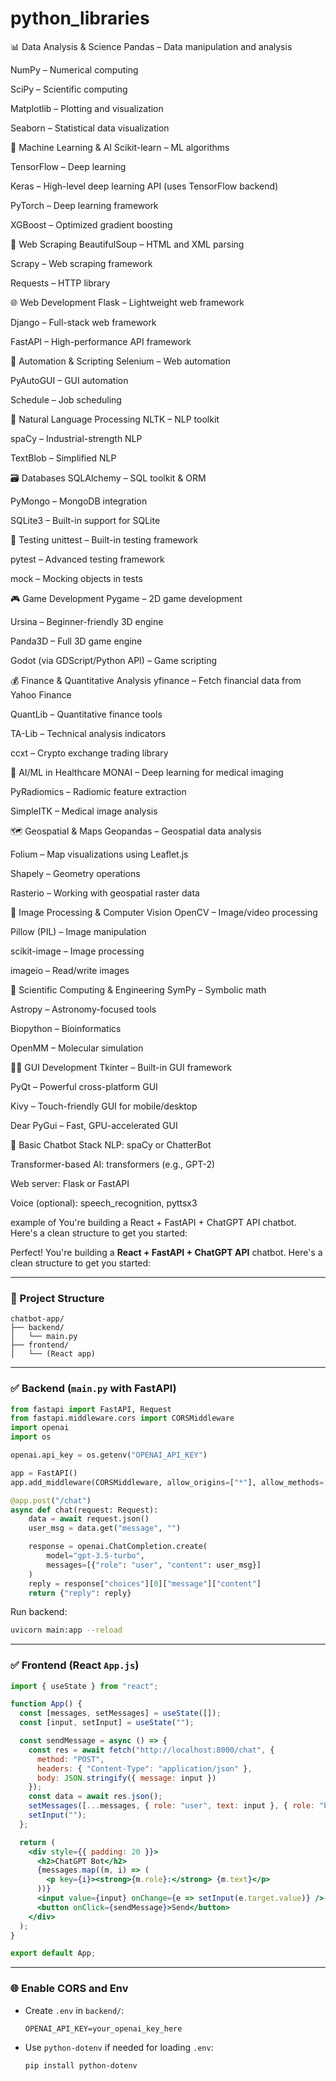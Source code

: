 # python_libraries 

📊 Data Analysis & Science
Pandas – Data manipulation and analysis

NumPy – Numerical computing

SciPy – Scientific computing

Matplotlib – Plotting and visualization

Seaborn – Statistical data visualization

🤖 Machine Learning & AI
Scikit-learn – ML algorithms

TensorFlow – Deep learning

Keras – High-level deep learning API (uses TensorFlow backend)

PyTorch – Deep learning framework

XGBoost – Optimized gradient boosting

🧪 Web Scraping
BeautifulSoup – HTML and XML parsing

Scrapy – Web scraping framework

Requests – HTTP library

🌐 Web Development
Flask – Lightweight web framework

Django – Full-stack web framework

FastAPI – High-performance API framework

🧮 Automation & Scripting
Selenium – Web automation

PyAutoGUI – GUI automation

Schedule – Job scheduling

🧠 Natural Language Processing
NLTK – NLP toolkit

spaCy – Industrial-strength NLP

TextBlob – Simplified NLP

🗃️ Databases
SQLAlchemy – SQL toolkit & ORM

PyMongo – MongoDB integration

SQLite3 – Built-in support for SQLite

🧪 Testing
unittest – Built-in testing framework

pytest – Advanced testing framework

mock – Mocking objects in tests

🎮 Game Development
Pygame – 2D game development

Ursina – Beginner-friendly 3D engine

Panda3D – Full 3D game engine

Godot (via GDScript/Python API) – Game scripting

💰 Finance & Quantitative Analysis
yfinance – Fetch financial data from Yahoo Finance

QuantLib – Quantitative finance tools

TA-Lib – Technical analysis indicators

ccxt – Crypto exchange trading library

🧠 AI/ML in Healthcare
MONAI – Deep learning for medical imaging

PyRadiomics – Radiomic feature extraction

SimpleITK – Medical image analysis

🗺️ Geospatial & Maps
Geopandas – Geospatial data analysis

Folium – Map visualizations using Leaflet.js

Shapely – Geometry operations

Rasterio – Working with geospatial raster data

🎨 Image Processing & Computer Vision
OpenCV – Image/video processing

Pillow (PIL) – Image manipulation

scikit-image – Image processing

imageio – Read/write images

🧪 Scientific Computing & Engineering
SymPy – Symbolic math

Astropy – Astronomy-focused tools

Biopython – Bioinformatics

OpenMM – Molecular simulation

🧑‍🎨 GUI Development
Tkinter – Built-in GUI framework

PyQt – Powerful cross-platform GUI

Kivy – Touch-friendly GUI for mobile/desktop

Dear PyGui – Fast, GPU-accelerated GUI


🧠 Basic Chatbot Stack
NLP: spaCy or ChatterBot

Transformer-based AI: transformers (e.g., GPT-2)

Web server: Flask or FastAPI

Voice (optional): speech_recognition, pyttsx3


example of You're building a React + FastAPI + ChatGPT API chatbot. Here's a clean structure to get you started:

Perfect! You're building a **React + FastAPI + ChatGPT API** chatbot. Here's a clean structure to get you started:

---

### 📁 Project Structure

```
chatbot-app/
├── backend/
│   └── main.py
├── frontend/
│   └── (React app)
```

---

### ✅ Backend (`main.py` with FastAPI)

```python
from fastapi import FastAPI, Request
from fastapi.middleware.cors import CORSMiddleware
import openai
import os

openai.api_key = os.getenv("OPENAI_API_KEY")

app = FastAPI()
app.add_middleware(CORSMiddleware, allow_origins=["*"], allow_methods=["*"], allow_headers=["*"])

@app.post("/chat")
async def chat(request: Request):
    data = await request.json()
    user_msg = data.get("message", "")

    response = openai.ChatCompletion.create(
        model="gpt-3.5-turbo",
        messages=[{"role": "user", "content": user_msg}]
    )
    reply = response["choices"][0]["message"]["content"]
    return {"reply": reply}
```

Run backend:

```bash
uvicorn main:app --reload
```

---

### ✅ Frontend (React `App.js`)

```jsx
import { useState } from "react";

function App() {
  const [messages, setMessages] = useState([]);
  const [input, setInput] = useState("");

  const sendMessage = async () => {
    const res = await fetch("http://localhost:8000/chat", {
      method: "POST",
      headers: { "Content-Type": "application/json" },
      body: JSON.stringify({ message: input })
    });
    const data = await res.json();
    setMessages([...messages, { role: "user", text: input }, { role: "bot", text: data.reply }]);
    setInput("");
  };

  return (
    <div style={{ padding: 20 }}>
      <h2>ChatGPT Bot</h2>
      {messages.map((m, i) => (
        <p key={i}><strong>{m.role}:</strong> {m.text}</p>
      ))}
      <input value={input} onChange={e => setInput(e.target.value)} />
      <button onClick={sendMessage}>Send</button>
    </div>
  );
}

export default App;
```

---

### 🌐 Enable CORS and Env

* Create `.env` in `backend/`:

  ```env
  OPENAI_API_KEY=your_openai_key_here
  ```

* Use `python-dotenv` if needed for loading `.env`:

  ```bash
  pip install python-dotenv
  ```

